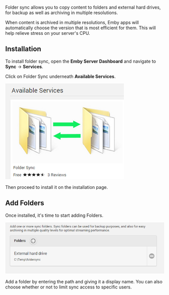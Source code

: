 Folder sync allows you to copy content to folders and external hard drives, for backup as well as archiving in multiple resolutions.

When content is archived in multiple resolutions, Emby apps will automatically choose the version that is most efficient for them. This will help relieve stress on your server's CPU.

## Installation

To install folder sync, open the **Emby Server Dashboard** and navigate to **Sync** -> **Services**. 

Click on Folder Sync underneath **Available Services**.

![](images/plugins/foldersync1.png)

Then proceed to install it on the installation page.

## Add Folders

Once installed, it's time to start adding Folders.

![](images/plugins/foldersync2.png) 

Add a folder by entering the path and giving it a display name. You can also choose whether or not to limit sync access to specific users.